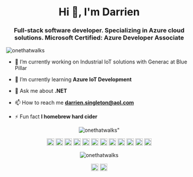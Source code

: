 <h1 align="center">Hi 👋, I'm Darrien</h1>
<h3 align="center">Full-stack software developer. Specializing in Azure cloud solutions. Microsoft Certified: Azure Developer Associate</h3>

<p align="left"> <img src="https://komarev.com/ghpvc/?username=onethatwalks" alt="onethatwalks" /> </p>

- 🔭 I’m currently working on Industrial IoT solutions with Generac at Blue Pillar

- 🌱 I’m currently learning **Azure IoT Development**

- 💬 Ask me about **.NET**

- 📫 How to reach me **darrien.singleton@aol.com**

- ⚡ Fun fact **I homebrew hard cider**

<p align="center"><img src="https://github-readme-stats.vercel.app/api/top-langs/?username=onethatwalks&layout=compact" alt=onethatwalks" /></p>

<p align="center"><img src="https://devicons.github.io/devicon/devicon.git/icons/bootstrap/bootstrap-plain.svg" alt="bootstrap" width="20" height="20"/> <img src="https://devicons.github.io/devicon/devicon.git/icons/css3/css3-original-wordmark.svg" alt="css3" width="20" height="20"/> <img src="https://devicons.github.io/devicon/devicon.git/icons/csharp/csharp-original.svg" alt="csharp" width="20" height="20"/> <img src="https://devicons.github.io/devicon/devicon.git/icons/docker/docker-original-wordmark.svg" alt="docker" width="20" height="20"/> <img src="https://devicons.github.io/devicon/devicon.git/icons/dot-net/dot-net-original-wordmark.svg" alt="dotnet" width="20" height="20"/> <img src="https://devicons.github.io/devicon/devicon.git/icons/html5/html5-original-wordmark.svg" alt="html5" width="20" height="20"/> <img src="https://devicons.github.io/devicon/devicon.git/icons/javascript/javascript-original.svg" alt="javascript" width="20" height="20"/> <img src="https://devicons.github.io/devicon/devicon.git/icons/typescript/typescript-original.svg" alt="typescript" width="20" height="20"/> <img src="https://devicons.github.io/devicon/devicon.git/icons/redis/redis-original-wordmark.svg" alt="redis" width="20" height="20"/> <img src="https://devicons.github.io/devicon/devicon.git/icons/sass/sass-original.svg" alt="sass" width="20" height="20"/> <img src="https://devicons.github.io/devicon/devicon.git/icons/nodejs/nodejs-original-wordmark.svg" alt="nodejs" width="20" height="20"/> <img src="https://devicons.github.io/devicon/devicon.git/icons/webpack/webpack-original.svg" alt="webpack" width="20" height="20"/></p><p align="center"> <img src="https://github-readme-stats.vercel.app/api?username=onethatwalks&show_icons=true" alt="onethatwalks" /> </p>

<p align="center">
<a href="https://dev.to/onethatwalks" target="blank"><img align="center" src="https://cdn.jsdelivr.net/npm/simple-icons@3.0.1/icons/dev-dot-to.svg" alt="onethatwalks" height="20" width="20" /></a>
<a href="https://linkedin.com/in/dosingleton" target="blank"><img align="center" src="https://cdn.jsdelivr.net/npm/simple-icons@3.0.1/icons/linkedin.svg" alt="dosingleton" height="20" width="20" /></a>
</p>

